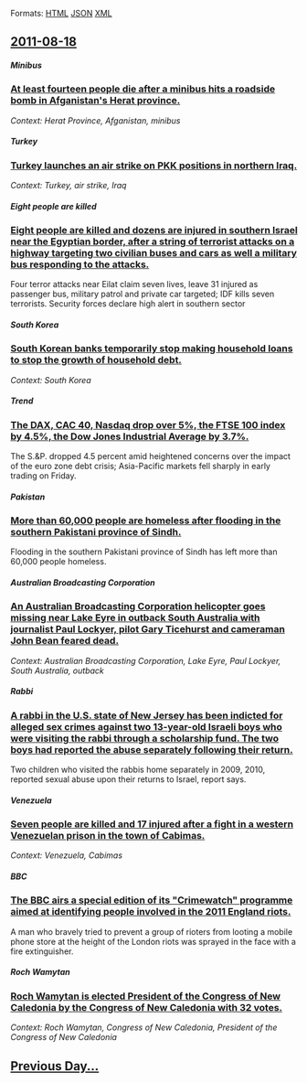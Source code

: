 
Formats: [HTML](2011/08/18/index.html)  [JSON](2011/08/18/index.json)  [XML](2011/08/18/index.xml)  

## [2011-08-18](/news/2011/08/18/index.md)

##### Minibus
### [At least fourteen people die after a minibus hits a roadside bomb in Afganistan's Herat province. ](/news/2011/08/18/at-least-fourteen-people-die-after-a-minibus-hits-a-roadside-bomb-in-afganistan-s-herat-province.md)
_Context: Herat Province, Afganistan, minibus_

##### Turkey
### [Turkey launches an air strike on PKK positions in northern Iraq. ](/news/2011/08/18/turkey-launches-an-air-strike-on-pkk-positions-in-northern-iraq.md)
_Context: Turkey, air strike, Iraq_

##### Eight people are killed
### [Eight people are killed and dozens are injured in southern Israel near the Egyptian border, after a string of terrorist attacks on a highway targeting two civilian buses and cars as well a military bus responding to the attacks. ](/news/2011/08/18/eight-people-are-killed-and-dozens-are-injured-in-southern-israel-near-the-egyptian-border-after-a-string-of-terrorist-attacks-on-a-highway.md)
Four terror attacks near Eilat claim seven lives, leave 31 injured as passenger bus, military patrol and private car targeted; IDF kills seven terrorists. Security forces declare high alert in southern sector

##### South Korea
### [South Korean banks temporarily stop making household loans to stop the growth of household debt. ](/news/2011/08/18/south-korean-banks-temporarily-stop-making-household-loans-to-stop-the-growth-of-household-debt.md)
_Context: South Korea_

##### Trend
### [The DAX, CAC 40, Nasdaq drop over 5%, the FTSE 100 index by 4.5%, the Dow Jones Industrial Average by 3.7%. ](/news/2011/08/18/the-dax-cac-40-nasdaq-drop-over-5-the-ftse-100-index-by-4-5-the-dow-jones-industrial-average-by-3-7.md)
The S.&P. dropped 4.5 percent amid heightened concerns over the impact of the euro zone debt crisis; Asia-Pacific markets fell sharply in early trading on Friday.

##### Pakistan
### [More than 60,000 people are homeless after flooding in the southern Pakistani province of Sindh. ](/news/2011/08/18/more-than-60-000-people-are-homeless-after-flooding-in-the-southern-pakistani-province-of-sindh.md)
Flooding in the southern Pakistani province of Sindh has left more than 60,000 people homeless.

##### Australian Broadcasting Corporation
### [An Australian Broadcasting Corporation helicopter goes missing near Lake Eyre in outback South Australia with journalist Paul Lockyer, pilot Gary Ticehurst and cameraman John Bean feared dead. ](/news/2011/08/18/an-australian-broadcasting-corporation-helicopter-goes-missing-near-lake-eyre-in-outback-south-australia-with-journalist-paul-lockyer-pilot.md)
_Context: Australian Broadcasting Corporation, Lake Eyre, Paul Lockyer, South Australia, outback_

##### Rabbi
### [A rabbi in the U.S. state of New Jersey has been indicted for alleged sex crimes against two 13-year-old Israeli boys who were visiting the rabbi through a scholarship fund. The two boys had reported the abuse separately following their return. ](/news/2011/08/18/a-rabbi-in-the-u-s-state-of-new-jersey-has-been-indicted-for-alleged-sex-crimes-against-two-13-year-old-israeli-boys-who-were-visiting-the.md)
Two children who visited the rabbis home separately in 2009, 2010, reported sexual abuse upon their returns to Israel, report says.

##### Venezuela
### [Seven people are killed and 17 injured after a fight in a western Venezuelan prison in the town of Cabimas. ](/news/2011/08/18/seven-people-are-killed-and-17-injured-after-a-fight-in-a-western-venezuelan-prison-in-the-town-of-cabimas.md)
_Context: Venezuela, Cabimas_

##### BBC
### [The BBC airs a special edition of its "Crimewatch" programme aimed at identifying people involved in the 2011 England riots. ](/news/2011/08/18/the-bbc-airs-a-special-edition-of-its-crimewatch-programme-aimed-at-identifying-people-involved-in-the-2011-england-riots.md)
A man who bravely tried to prevent a group of rioters from looting a mobile phone store at the height of the London riots was sprayed in the face with a fire extinguisher.

##### Roch Wamytan
### [Roch Wamytan is elected President of the Congress of New Caledonia by the Congress of New Caledonia with 32 votes. ](/news/2011/08/18/roch-wamytan-is-elected-president-of-the-congress-of-new-caledonia-by-the-congress-of-new-caledonia-with-32-votes.md)
_Context: Roch Wamytan, Congress of New Caledonia, President of the Congress of New Caledonia_

## [Previous Day...](/news/2011/08/17/index.md)

